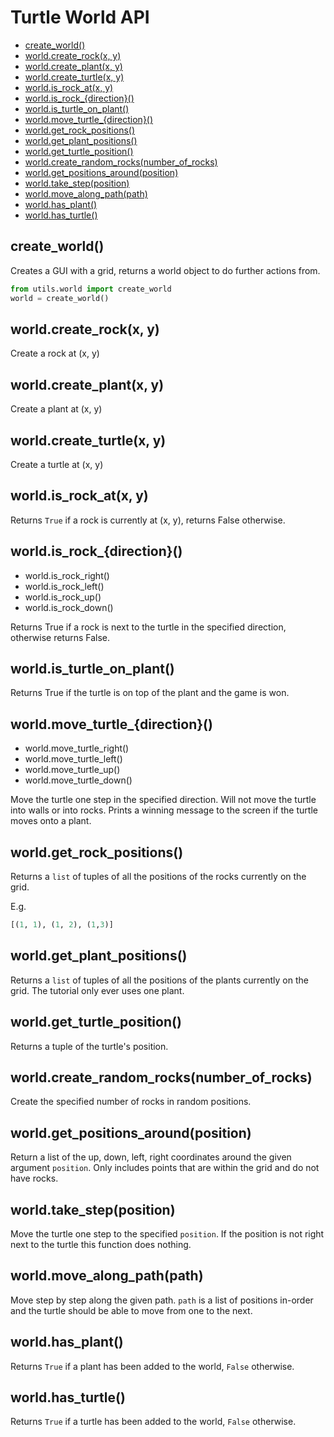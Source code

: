 # Turtle World API

  - [create_world()](#create_world)
  - [world.create_rock(x, y)](#worldcreate_rockx-y)
  - [world.create_plant(x, y)](#worldcreate_plantx-y)
  - [world.create_turtle(x, y)](#worldcreate_turtlex-y)
  - [world.is\_rock_at(x, y)](#worldis_rock_atx-y)
  - [world.is\_rock_{direction}()](#worldis_rock_direction)
  - [world.is_turtle_on_plant()](#worldis_turtle_on_plant)
  - [world.move\_turtle_{direction}()](#worldmove_turtle_direction)
  - [world.get\_rock_positions()](#worldget_rock_positions)
  - [world.get\_plant_positions()](#worldget_plant_positions)
  - [world.get\_turtle_position()](#worldget_turtle_position)
  - [world.create_random_rocks(number_of_rocks)](#worldcreate_random_rocksnumber_of_rocks)
  - [world.get_positions_around(position)](#worldget_positions_aroundposition)
  - [world.take_step(position)](#worldtake_stepposition)
  - [world.move_along_path(path)](#worldmove_along_pathpath)
  - [world.has_plant()](#worldhas_plant)
  - [world.has_turtle()](#worldhas_turtle)
  
## create_world()

Creates a GUI with a grid, returns a world object to do further actions from.

```py
from utils.world import create_world
world = create_world()
```

## world.create_rock(x, y)

Create a rock at (x, y)

## world.create_plant(x, y)

Create a plant at (x, y)

## world.create_turtle(x, y)

Create a turtle at (x, y)

## world.is\_rock_at(x, y)

Returns `True` if a rock is currently at (x, y), returns False otherwise.

## world.is\_rock_{direction}()

- world.is_rock_right()
- world.is_rock_left()
- world.is_rock_up()
- world.is_rock_down()

Returns True if a rock is next to the turtle in the specified direction, otherwise returns False.

## world.is_turtle_on_plant()

Returns True if the turtle is on top of the plant and the game is won.

## world.move\_turtle_{direction}()

- world.move_turtle_right()
- world.move_turtle_left()
- world.move_turtle_up()
- world.move_turtle_down()

Move the turtle one step in the specified direction.
Will not move the turtle into walls or into rocks.
Prints a winning message to the screen if the turtle moves onto a plant.

## world.get\_rock_positions()

Returns a `list` of tuples of all the positions of the rocks currently on the grid.

E.g.
```py
[(1, 1), (1, 2), (1,3)]
```

## world.get\_plant_positions()

Returns a `list` of tuples of all the positions of the plants currently on the grid.
The tutorial only ever uses one plant.

## world.get\_turtle_position()

Returns a tuple of the turtle's position.

## world.create_random_rocks(number_of_rocks)

Create the specified number of rocks in random positions.

## world.get_positions_around(position)

Return a list of the up, down, left, right coordinates around the given argument `position`.
Only includes points that are within the grid and do not have rocks.

## world.take_step(position)

Move the turtle one step to the specified `position`.
If the position is not right next to the turtle this function does nothing.

## world.move_along_path(path)

Move step by step along the given path.
`path` is a list of positions in-order and the turtle should be able to move from one to the next.

## world.has_plant()

Returns `True` if a plant has been added to the world, `False` otherwise.

## world.has_turtle()

Returns `True` if a turtle has been added to the world, `False` otherwise.
